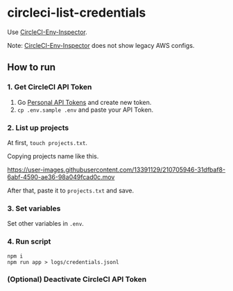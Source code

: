 # circleci-list-credentials

Use [CircleCI-Env-Inspector](https://github.com/CircleCI-Public/CircleCI-Env-Inspector).

Note: [CircleCI-Env-Inspector](https://github.com/CircleCI-Public/CircleCI-Env-Inspector) does not show legacy AWS configs.

## How to run

### 1. Get CircleCI API Token

1. Go [Personal API Tokens](https://app.circleci.com/settings/user/tokens) and create new token.
2. `cp .env.sample .env` and paste your API Token.

### 2. List up projects

At first, `touch projects.txt`.

Copying projects name like this.

https://user-images.githubusercontent.com/13391129/210705946-31dfbaf8-6abf-4590-ae36-98a049fcad0c.mov

After that, paste it to `projects.txt` and save.

### 3. Set variables

Set other variables in `.env`.

### 4. Run script

```shell
npm i
npm run app > logs/credentials.jsonl
```

### (Optional) Deactivate CircleCI API Token
